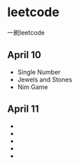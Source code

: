 # leetcode
一刷leetcode

## April 10
* Single Number
* Jewels and Stones
* Nim Game

## April 11
* 
* 
* 
* 
* 
